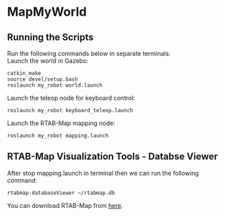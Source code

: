 # MapMyWorld

## Running the Scripts
Run the following commands below in separate terminals:<br>
Launch the world in Gazebo:<br>
```
catkin_make
source devel/setup.bash
roslaunch my_robot world.launch
```
Launch the teleop node for keyboard control:<br>
```
roslaunch my_robot keyboard_teleop.launch
```

Launch the RTAB-Map mapping node:<br>
```
roslaunch my_robot mapping.launch
```

## RTAB-Map Visualization Tools - Databse Viewer
After stop mapping.launch in terminal then we can run the following command:<br>
```
rtabmap-databaseViewer ~/rtabmap.db
```
You can download RTAB-Map from [here](https://drive.google.com/file/d/1G-35cxtPT6hSTfwrm7oBY9KZzjKG0vpz/view?usp=sharing).
